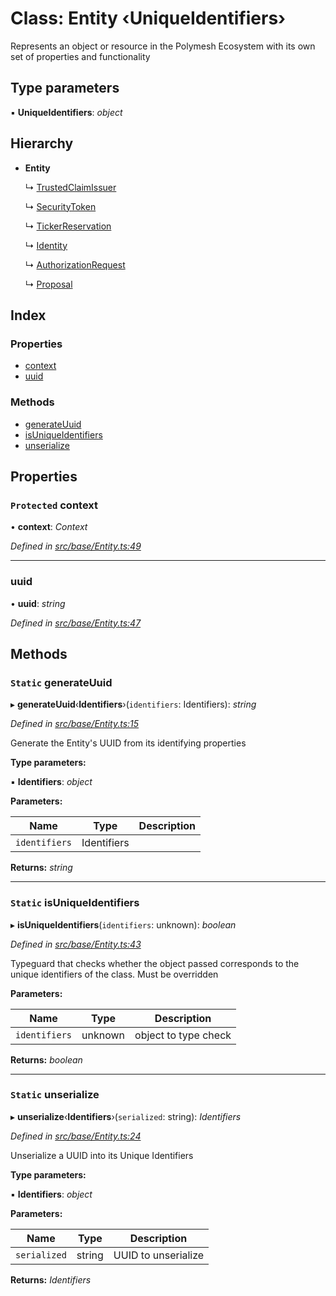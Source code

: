 # Class: Entity ‹**UniqueIdentifiers**›

Represents an object or resource in the Polymesh Ecosystem with its own set of properties and functionality

## Type parameters

▪ **UniqueIdentifiers**: *object*

## Hierarchy

* **Entity**

  ↳ [TrustedClaimIssuer](trustedclaimissuer.md)

  ↳ [SecurityToken](securitytoken.md)

  ↳ [TickerReservation](tickerreservation.md)

  ↳ [Identity](identity.md)

  ↳ [AuthorizationRequest](authorizationrequest.md)

  ↳ [Proposal](proposal.md)

## Index

### Properties

* [context](entity.md#protected-context)
* [uuid](entity.md#uuid)

### Methods

* [generateUuid](entity.md#static-generateuuid)
* [isUniqueIdentifiers](entity.md#static-isuniqueidentifiers)
* [unserialize](entity.md#static-unserialize)

## Properties

### `Protected` context

• **context**: *Context*

*Defined in [src/base/Entity.ts:49](https://github.com/PolymathNetwork/polymesh-sdk/blob/6aee3c9/src/base/Entity.ts#L49)*

___

###  uuid

• **uuid**: *string*

*Defined in [src/base/Entity.ts:47](https://github.com/PolymathNetwork/polymesh-sdk/blob/6aee3c9/src/base/Entity.ts#L47)*

## Methods

### `Static` generateUuid

▸ **generateUuid**‹**Identifiers**›(`identifiers`: Identifiers): *string*

*Defined in [src/base/Entity.ts:15](https://github.com/PolymathNetwork/polymesh-sdk/blob/6aee3c9/src/base/Entity.ts#L15)*

Generate the Entity's UUID from its identifying properties

**Type parameters:**

▪ **Identifiers**: *object*

**Parameters:**

Name | Type | Description |
------ | ------ | ------ |
`identifiers` | Identifiers |   |

**Returns:** *string*

___

### `Static` isUniqueIdentifiers

▸ **isUniqueIdentifiers**(`identifiers`: unknown): *boolean*

*Defined in [src/base/Entity.ts:43](https://github.com/PolymathNetwork/polymesh-sdk/blob/6aee3c9/src/base/Entity.ts#L43)*

Typeguard that checks whether the object passed corresponds to the unique identifiers of the class. Must be overridden

**Parameters:**

Name | Type | Description |
------ | ------ | ------ |
`identifiers` | unknown | object to type check  |

**Returns:** *boolean*

___

### `Static` unserialize

▸ **unserialize**‹**Identifiers**›(`serialized`: string): *Identifiers*

*Defined in [src/base/Entity.ts:24](https://github.com/PolymathNetwork/polymesh-sdk/blob/6aee3c9/src/base/Entity.ts#L24)*

Unserialize a UUID into its Unique Identifiers

**Type parameters:**

▪ **Identifiers**: *object*

**Parameters:**

Name | Type | Description |
------ | ------ | ------ |
`serialized` | string | UUID to unserialize  |

**Returns:** *Identifiers*
